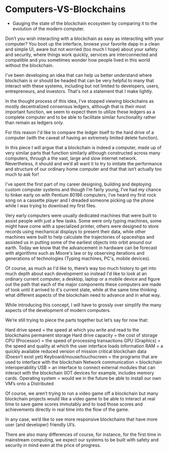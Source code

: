 # Computers-VS-Blockchains

- Gauging the state of the blockchain ecosystem by comparing it to the evolution of the modern computer.

Don’t you wish interacting with a blockchain as easy as interacting with your computer?
You boot up the interface, browse your favorite dapp in a clean and simple UI, aware but not worried (too much I hope) about your safety and security, where things work quickly, services are interconnected and compatible and you sometimes wonder how people lived in this world without the blockchain.

I've been developing an idea that can help us better understand where blockchain is or should be headed that can be very helpful to many that interact with these systems, including but not limited to developers, users, entrepreneurs, and investors.
That's not a statement that I make lightly.

In the thought process of this idea, I've stopped viewing blockchains as mostly decentralized consensus ledgers, although that is their most important function, we seem to expect them to utilize these ledgers as a complete computer and to be able to facilitate similar functionality rather than remain as ledgers only.

For this reason I'd like to compare the ledger itself to the hard drive of a computer (with the caveat of having an extremely limited delete function).

In this piece I will argue that a blockchain is indeed a computer, made up of very similar parts that function similarly although constructed across many computers, through a the vast, large and slow internet network. Nevertheless, it should and we’d all want it to try to imitate the performance and structure of our ordinary home computer and that that isn’t actually too much to ask for!

I've spent the first part of my career designing, building and deploying custom computer systems and though I’m fairly young, I’ve had my chance to tinker early on with Pentium 80186 computers, I’ve heard my first rock song on a cassette player and I dreaded someone picking up the phone while I was trying to download my first files.

Very early computers were usually dedicated machines that were built to assist people with just a few tasks.
Some were only typing machines, some might have come with a specialized printer, others were designed to store records using mechanical displays to present their data, while other machines were built to help calculate the trajectories of spaceships and assisted us in putting some of the earliest objects into orbit around our earth.
Today we know that the advancement in hardware can be forecast with algorithms such as Moore's law or by observing iterations and generations of technologies (Typing machines, PC's, mobile devices).

Of course, as much as I'd like to, there’s way too much history to get into much depth about each development so instead I'd like to look at an ordinary current computer, a desktop, laptop or a mobile device and figure out the path that each of the major components these computers are made of took until it arrived to it's current state, while at the same time thinking what different aspects of the blockchain need to advance and in what way.

While introducing this concept, I will have to grossly over simplify the many aspects of the development of modern computers.

We’re still trying to piece the parts together but let’s say for now that:

Hard drive speed = the speed at which you write and read to the blockchains permanent storage
Hard drive capacity = the cost of storage
CPU (Processor) = the speed of processing transactions
GPU (Graphics) = the speed and quality at which the user interface loads information
RAM = a quickly available reduced version of mission critical blockchain data (Doesn’t exist yet)
Keyboard/mouse/touchscreen = the programs that are used to interface with the blockchain
Network communication = blockchain interoperability
USB = an interface to connect external modules that can interact with the blockchain (IOT devices for example, includes memory cards.
Operating system = would we in the future be able to install our own VM’s onto a Distributed

Of course, we aren’t trying to run a video game off a blockchain but many blockchain projects would like a video game to be able to interact at real time to save game scores immutably and to load those scores and achievements directly in real time into the flow of the game.

In any case, we’d like to see more responsive blockchains that have more user (and developer) friendly UI’s.

There are also many differences of course, for instance, for the first time in mainstream computing, we expect our systems to be built with safety and security in mind even at the price of progress.





